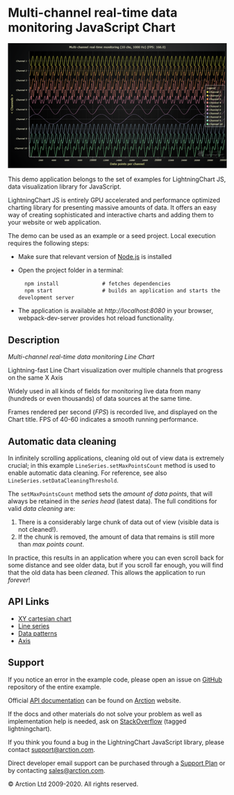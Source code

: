 # Multi-channel real-time data monitoring JavaScript Chart

![Multi-channel real-time data monitoring JavaScript Chart](multiChannelLineProgressive.png)

This demo application belongs to the set of examples for LightningChart JS, data visualization library for JavaScript.

LightningChart JS is entirely GPU accelerated and performance optimized charting library for presenting massive amounts of data. It offers an easy way of creating sophisticated and interactive charts and adding them to your website or web application.

The demo can be used as an example or a seed project. Local execution requires the following steps:

- Make sure that relevant version of [Node.js](https://nodejs.org/en/download/) is installed
- Open the project folder in a terminal:

        npm install              # fetches dependencies
        npm start                # builds an application and starts the development server

- The application is available at *http://localhost:8080* in your browser, webpack-dev-server provides hot reload functionality.


## Description

*Multi-channel real-time data monitoring Line Chart*

Lightning-fast Line Chart visualization over multiple channels that progress on the same X Axis

Widely used in all kinds of fields for monitoring live data from many (hundreds or even thousands) of data sources at the same time.

Frames rendered per second (*FPS*) is recorded live, and displayed on the Chart title. FPS of 40-60 indicates a smooth running performance.

## Automatic data cleaning

In infinitely scrolling applications, cleaning old out of view data is extremely crucial;
in this example `LineSeries.setMaxPointsCount` method is used to enable automatic data cleaning.
For reference, see also `LineSeries.setDataCleaningThreshold`.

The `setMaxPointsCount` method sets the *amount of data points*, that will always be retained in the *series head* (latest data).
The full conditions for valid *data cleaning* are:
1. There is a considerably large chunk of data out of view (visible data is not cleaned!).
2. If the chunk is removed, the amount of data that remains is still more than *max points count*.

In practice, this results in an application where you can even scroll back for some distance and see older data, but if you scroll far enough, you will find that the old data has been *cleaned*. This allows the application to run *forever*!


## API Links

* [XY cartesian chart]
* [Line series]
* [Data patterns]
* [Axis]


## Support

If you notice an error in the example code, please open an issue on [GitHub][0] repository of the entire example.

Official [API documentation][1] can be found on [Arction][2] website.

If the docs and other materials do not solve your problem as well as implementation help is needed, ask on [StackOverflow][3] (tagged lightningchart).

If you think you found a bug in the LightningChart JavaScript library, please contact support@arction.com.

Direct developer email support can be purchased through a [Support Plan][4] or by contacting sales@arction.com.

[0]: https://github.com/Arction/
[1]: https://www.arction.com/lightningchart-js-api-documentation/
[2]: https://www.arction.com
[3]: https://stackoverflow.com/questions/tagged/lightningchart
[4]: https://www.arction.com/support-services/

© Arction Ltd 2009-2020. All rights reserved.


[XY cartesian chart]: https://www.arction.com/lightningchart-js-api-documentation/v3.4.0/classes/chartxy.html
[Line series]: https://www.arction.com/lightningchart-js-api-documentation/v3.4.0/classes/lineseries.html
[Data patterns]: https://www.arction.com/lightningchart-js-api-documentation/v3.4.0/interfaces/datapattern.html
[Axis]: https://www.arction.com/lightningchart-js-api-documentation/v3.4.0/classes/axis.html

